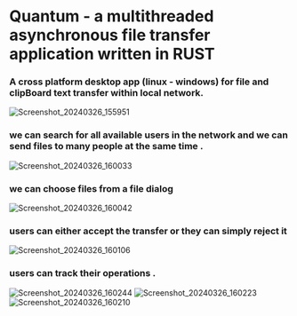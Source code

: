 <h1>Quantum - a multithreaded asynchronous file transfer application written in RUST</h1>

<h3>A cross platform desktop app (linux - windows) for file and clipBoard text transfer within local network.</h3>

![Screenshot_20240326_155951](https://github.com/anbu1506/quantumShare/assets/127207660/7a88b43f-b598-48c3-bded-c12142df43ae)


<h3>we can search for all available users in the network and we can send files to many people at the same time .</h3>

![Screenshot_20240326_160033](https://github.com/anbu1506/quantumShare/assets/127207660/c1f72aef-fb48-417e-8f72-e4044d739e41)

<h3>we can choose files from a file dialog</h3>

![Screenshot_20240326_160042](https://github.com/anbu1506/quantumShare/assets/127207660/98bcf1ff-5db4-413a-97bd-9cf975573d72)

<h3>users can either accept the transfer or they can simply reject it</h3>

![Screenshot_20240326_160106](https://github.com/anbu1506/quantumShare/assets/127207660/30a6205d-1da0-4511-9044-e98636bac4bb)

<h3>users can track their operations .</h3>

![Screenshot_20240326_160244](https://github.com/anbu1506/quantumShare/assets/127207660/13b2e9eb-aba6-48bf-955e-83d7c35c30dd)
![Screenshot_20240326_160223](https://github.com/anbu1506/quantumShare/assets/127207660/9de3ddf8-733d-4198-86e4-ed858ff91409)
![Screenshot_20240326_160210](https://github.com/anbu1506/quantumShare/assets/127207660/5c8d341f-9dd2-4e3a-90f5-e6924fa08366)
